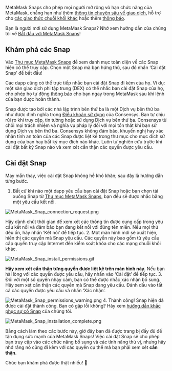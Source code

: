 MetaMask Snaps cho phép mọi người mở rộng vô hạn chức năng của MetaMask, chẳng hạn như thêm [thông tin chuyên sâu về giao dịch](https://support.metamask.io/hc/en-us/articles/18377011111579), hỗ trợ cho [các giao thức chuỗi khối khác](https://support.metamask.io/hc/en-us/articles/18376977618843) hoặc thêm [thông báo](https://support.metamask.io/hc/en-us/articles/18376956006171).


Bạn là người mới sử dụng MetaMask Snaps? Nhớ xem hướng dẫn của chúng tôi về [Bắt đầu với MetaMask Snaps](https://support.metamask.io/hc/en-us/articles/18377120661019)!


Khám phá các Snap
-----------------


Vào [Thư mục MetaMask Snaps](https://snaps.metamask.io/?utm_source=metamaskSupport&utm_medium=knowledge-base&utm_campaign=2023_Sep_snaps-launch_content_none) để xem danh mục toàn diện về các Snap hiện có thể truy cập. Chọn một Snap mà bạn hứng thú, sau đó nhấn ‘Cài đặt Snap’ để bắt đầu!


Các dapp cũng có thể trực tiếp nhắc bạn cài đặt Snap đi kèm của họ. Ví dụ: một sàn giao dịch phi tập trung (DEX) có thể nhắc bạn cài đặt Snap của họ, cho phép họ tự động [thông báo](https://support.metamask.io/hc/en-us/articles/18376956006171) cho bạn ngay trong MetaMask sau khi lệnh của bạn được hoàn thành.



Snap được tạo bởi các nhà lập trình bên thứ ba là một Dịch vụ bên thứ ba như được định nghĩa trong [Điều khoản sử dụng](https://consensys.io/terms-of-use/) của Consensys. Bạn tự chịu rủi ro khi truy cập, tin tưởng hoặc sử dụng Dịch vụ bên thứ ba. Consensys từ chối mọi trách nhiệm và nghĩa vụ pháp lý đối với mọi tổn thất khi bạn sử dụng Dịch vụ bên thứ ba. Consensys không đảm bảo, khuyến nghị hay xác nhận tính an toàn của các Snap được liệt kê trong thư mục cho mục đích sử dụng của bạn hay bất kỳ mục đích nào khác. Luôn tự nghiên cứu trước khi cài đặt bất kỳ Snap nào và xem xét cẩn thận các quyền được yêu cầu.



Cài đặt Snap
------------


May mắn thay, việc cài đặt Snap không hề khó khăn; sau đây là hướng dẫn từng bước.


1. Bất cứ khi nào một dapp yêu cầu bạn cài đặt Snap hoặc bạn chọn tải xuống Snap từ [Thư mục MetaMask Snaps](https://snaps.metamask.io/?utm_source=metamaskSupport&utm_medium=knowledge-base&utm_campaign=2023_Sep_snaps-launch_content_none), bạn đều sẽ được nhắc bằng một yêu cầu kết nối.  
  

![MetaMask_Snap_connection_request.png](https://support.metamask.io/hc/article_attachments/18406921359643)


Hãy dành chút thời gian để xem xét các thông tin được cung cấp trong yêu cầu kết nối và đảm bảo bạn đang kết nối với đúng tên miền. Nếu mọi thứ đều ổn, hãy nhấn ‘Kết nối’ để tiếp tục.
2. Một màn hình mới sẽ xuất hiện, hiển thị các quyền mà Snap yêu cầu. Các quyền này bao gồm từ yêu cầu cấp quyền truy cập Internet đến kiểm soát khóa cho các mạng chuỗi khối khác.  
  

![MetaMask_Snap_install_permissions.gif](https://support.metamask.io/hc/article_attachments/18406892239131)


**Hãy xem xét cẩn thận từng quyền được liệt kê trên màn hình này.** Nếu bạn hài lòng với các quyền được yêu cầu, hãy nhấn vào ‘Cài đặt’ để tiếp tục.
3. Đối với một số quyền nhạy cảm, bạn có thể được nhắc xác nhận bổ sung. Hãy xem xét cẩn thận các quyền mà Snap đang yêu cầu. Đánh dấu vào tất cả các quyền được yêu cầu và nhấn ‘Xác nhận’.


![MetaMask_Snap_permissions_warning.png](https://support.metamask.io/hc/article_attachments/18406921361563)
4. Thành công! Snap hiện đã được cài đặt thành công. Bạn có gặp lỗi không? Hãy xem [hướng dẫn khắc phục sự cố Snap](https://support.metamask.io/hc/en-us/articles/18377083455771) của chúng tôi.


![MetaMask_Snap_installation_complete.png](https://support.metamask.io/hc/article_attachments/18406892242843)


Bằng cách làm theo các bước này, giờ đây bạn đã được trang bị đầy đủ để tận dụng sức mạnh của MetaMask Snaps! Việc cài đặt Snap sẽ cho phép bạn truy cập vào các chức năng bổ sung và các tính năng thú vị, nhưng hãy nhớ rằng nó cũng đi kèm với các quyền cụ thể mà bạn phải xem xét **cẩn thận**.


Chúc bạn khám phá được thật nhiều! 🚀

